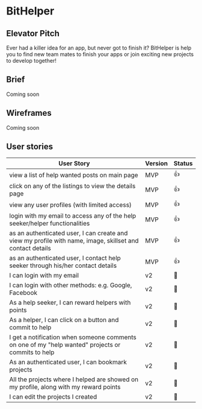 # BitHelper

## Elevator Pitch
Ever had a killer idea for an app, but never got to finish it? BitHelper is help you to find new team mates to finish your apps or join exciting new projects to develop together!

## Brief
Coming soon

## Wireframes
Coming soon

## User stories 

| User Story                                                                                                | Version | Status       |
|-----------------------------------------------------------------------------------------------------------|---------|--------------|
| view a list of help wanted posts on main page                                                             | MVP     | :thumbsup: |
| click on any of the listings to view the details page                                                     | MVP     | :thumbsup: |
| view any user profiles (with limited access)                                                              | MVP     | :thumbsup: |
| login with my email to access any of the help seeker/helper functionalities                               | MVP     | :thumbsup: |
| as an authenticated user, I can create and view my profile with name, image, skillset and contact details | MVP     | :thumbsup: |
| as an authenticated user, I contact help seeker through his/her contact details                           | MVP     | :thumbsup: |
| I can login with my email                                                                                 | v2      | :red_circle: |
| I can login with other methods: e.g. Google, Facebook                                                     | v2      | :red_circle: |
| As a help seeker, I can reward helpers with points                                                        | v2      | :red_circle: |
| As a helper, I can click on a button and commit to help                                                   | v2      | :red_circle: |
| I get a notification when someone comments on one of my "help wanted" projects or commits to help         | v2      | :red_circle: |
| As an authenticated user, I can bookmark projects                                                         | v2      | :red_circle: |
| All the projects where I helped are showed on my profile, along with my reward points                     | v2      | :red_circle: |
| I can edit the projects I created                     | v2      | :red_circle: |

